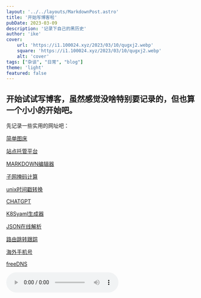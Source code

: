 ```yaml
---
layout: '../../layouts/MarkdownPost.astro'
title: '开始写博客啦'
pubDate: 2023-03-09
description: '记录下自己的黑历史'
author: 'ike'
cover:
    url: 'https://i1.100024.xyz/2023/03/10/qugxj2.webp'
    square: 'https://i1.100024.xyz/2023/03/10/qugxj2.webp'
    alt: 'cover'
tags: ["杂谈", "日常", "blog"]
theme: 'light'
featured: false
---
```


## 开始试试写博客，虽然感觉没啥特别要记录的，但也算一个小小的开始吧。

先记录一些实用的网址吧：  

[简单图床](https://png.cm/)

[站点托管平台](https://vercel.com/)

[MARKDOWN编辑器](https://stackedit.io/app#)

[子网掩码计算](https://www.sojson.com/convert/subnetmask.html)

[unix时间戳转换](https://tool.lu/timestamp/)

[CHATGPT](https://ai.com)

[K8Syaml生成器](https://k8syaml.com/)

[JSON在线解析](https://www.json.cn/)

[路由跳转跟踪](https://geotraceroute.com/)

[海外手机号](https://sms-activate.org/cn)

[freeDNS](https://freedns.afraid.org/subdomain/)

<audio controls>
  <source src="http://music.163.com/song/media/outer/url?id=409872504.mp3" type="audio/mpeg">
  Your browser does not support the audio element.
</audio>
